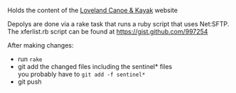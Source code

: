 Holds the content of the [Loveland Canoe & Kayak][lck] website

Depolys are done via a rake task that runs a ruby script that uses Net:SFTP.
The xferlist.rb script can be found at https://gist.github.com/997254

After making changes:

* run `rake`
* git add the changed files including the sentinel* files  
  you probably have to `git add -f sentinel*`
* git push

[lck]: http://lovelandcanoe.com/ "Loveland Canoe & Kayak"
